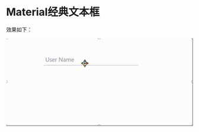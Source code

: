 # Material经典文本框
效果如下：

![preview](https://github.com/Fgba/web-demo/blob/main/html/MaterialInput/preview.gif)
